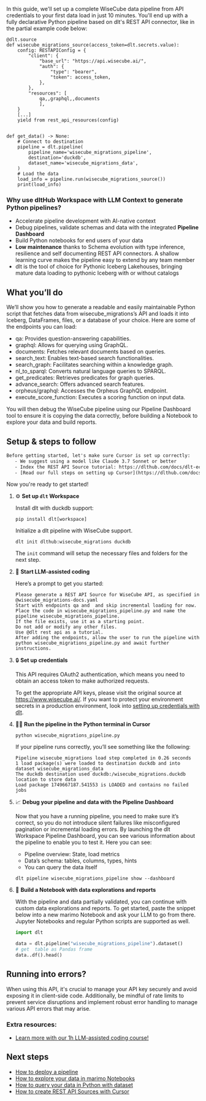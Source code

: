 In this guide, we'll set up a complete WiseCube data pipeline from API credentials to your first data load in just 10 minutes. You'll end up with a fully declarative Python pipeline based on dlt's REST API connector, like in the partial example code below:

```python-outcome
@dlt.source
def wisecube_migrations_source(access_token=dlt.secrets.value):
    config: RESTAPIConfig = {
        "client": {
            "base_url": "https://api.wisecube.ai/",
            "auth": {
                "type": "bearer",
                "token": access_token,
            },
        },
        "resources": [
            qa,,graphql,,documents
            ],
    }
    [...]
    yield from rest_api_resources(config)


def get_data() -> None:
    # Connect to destination
    pipeline = dlt.pipeline(
        pipeline_name='wisecube_migrations_pipeline',
        destination='duckdb',
        dataset_name='wisecube_migrations_data', 
    )
    # Load the data
    load_info = pipeline.run(wisecube_migrations_source())
    print(load_info) 
```

### Why use dltHub Workspace with LLM Context to generate Python pipelines?

- Accelerate pipeline development with AI-native context
- Debug pipelines, validate schemas and data with the integrated **Pipeline Dashboard**
- Build Python notebooks for end users of your data
- **Low maintenance** thanks to Schema evolution with type inference, resilience and self documenting REST API connectors. A shallow learning curve makes the pipeline easy to extend by any team member
- dlt is the tool of choice for Pythonic Iceberg Lakehouses, bringing mature data loading to pythonic Iceberg with or without catalogs

## What you’ll do

We’ll show you how to generate a readable and easily maintainable Python script that fetches data from wisecube_migrations’s API and loads it into Iceberg, DataFrames, files, or a database of your choice. Here are some of the endpoints you can load:

- qa: Provides question-answering capabilities.
- graphql: Allows for querying using GraphQL.
- documents: Fetches relevant documents based on queries.
- search_text: Enables text-based search functionalities.
- search_graph: Facilitates searching within a knowledge graph.
- nl_to_sparql: Converts natural language queries to SPARQL.
- get_predicates: Retrieves predicates for graph queries.
- advance_search: Offers advanced search features.
- orpheus/graphql: Accesses the Orpheus GraphQL endpoint.
- execute_score_function: Executes a scoring function on input data.

You will then debug the WiseCube pipeline using our Pipeline Dashboard tool to ensure it is copying the data correctly, before building a Notebook to explore your data and build reports.

## Setup & steps to follow

```default
Before getting started, let's make sure Cursor is set up correctly:
   - We suggest using a model like Claude 3.7 Sonnet or better
   - Index the REST API Source tutorial: https://dlthub.com/docs/dlt-ecosystem/verified-sources/rest_api/ and add it to context as **@dlt rest api**
   - [Read our full steps on setting up Cursor](https://dlthub.com/docs/dlt-ecosystem/llm-tooling/cursor-restapi#23-configuring-cursor-with-documentation)
```

Now you're ready to get started!

1. ⚙️ **Set up `dlt` Workspace**
    
    Install dlt with duckdb support:
    ```shell
    pip install dlt[workspace]
    ```

    Initialize a dlt pipeline with WiseCube support.
    ```shell
    dlt init dlthub:wisecube_migrations duckdb
    ```

    The `init` command will setup the necessary files and folders for the next step.
    
2. 🤠 **Start LLM-assisted coding**
    
    Here’s a prompt to get you started:
    
    ```prompt
    Please generate a REST API Source for WiseCube API, as specified in @wisecube_migrations-docs.yaml 
    Start with endpoints qa and  and skip incremental loading for now. 
    Place the code in wisecube_migrations_pipeline.py and name the pipeline wisecube_migrations_pipeline. 
    If the file exists, use it as a starting point. 
    Do not add or modify any other files. 
    Use @dlt rest api as a tutorial. 
    After adding the endpoints, allow the user to run the pipeline with python wisecube_migrations_pipeline.py and await further instructions.
    ```

    
3. 🔒 **Set up credentials** 
    
    This API requires OAuth2 authentication, which means you need to obtain an access token to make authorized requests.
    
    To get the appropriate API keys, please visit the original source at https://www.wisecube.ai/.
    If you want to protect your environment secrets in a production environment, look into [setting up credentials with dlt](https://dlthub.com/docs/walkthroughs/add_credentials).
    
4. 🏃‍♀️ **Run the pipeline in the Python terminal in Cursor**
    
    ```shell
    python wisecube_migrations_pipeline.py
    ```
    
    If your pipeline runs correctly, you’ll see something like the following:
    
    ```shell
    Pipeline wisecube_migrations load step completed in 0.26 seconds
    1 load package(s) were loaded to destination duckdb and into dataset wisecube_migrations_data
    The duckdb destination used duckdb:/wisecube_migrations.duckdb location to store data
    Load package 1749667187.541553 is LOADED and contains no failed jobs
    ```
    
5. 📈 **Debug your pipeline and data with the Pipeline Dashboard**

    Now that you have a running pipeline, you need to make sure it’s correct, so you do not introduce silent failures like misconfigured pagination or incremental loading errors. By launching the dlt Workspace Pipeline Dashboard, you can see various information about the pipeline to enable you to test it. Here you can see:
    - Pipeline overview: State, load metrics
    - Data’s schema: tables, columns, types, hints
    - You can query the data itself
    
    ```shell
    dlt pipeline wisecube_migrations_pipeline show --dashboard
    ```
    
6. 🐍 **Build a Notebook with data explorations and reports**

    With the pipeline and data partially validated, you can continue with custom data explorations and reports. To get started, paste the snippet below into a new marimo Notebook and ask your LLM to go from there. Jupyter Notebooks and regular Python scripts are supported as well.

    
    ```python
    import dlt

   data = dlt.pipeline("wisecube_migrations_pipeline").dataset()
   # get  table as Pandas frame
   data..df().head()
    ```

## Running into errors?

When using this API, it's crucial to manage your API key securely and avoid exposing it in client-side code. Additionally, be mindful of rate limits to prevent service disruptions and implement robust error handling to manage various API errors that may arise.

### Extra resources:

- [Learn more with our 1h LLM-assisted coding course!](https://www.youtube.com/watch?v=GGid70rnJuM)

## Next steps

- [How to deploy a pipeline](https://dlthub.com/docs/walkthroughs/deploy-a-pipeline)
- [How to explore your data in marimo Notebooks](https://dlthub.com/docs/general-usage/dataset-access/marimo)
- [How to query your data in Python with dataset](https://dlthub.com/docs/general-usage/dataset-access/dataset)
- [How to create REST API Sources with Cursor](https://dlthub.com/docs/dlt-ecosystem/llm-tooling/cursor-restapi)